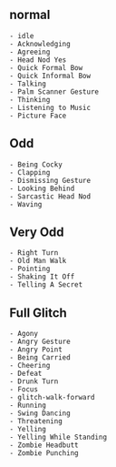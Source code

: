 ## normal
    - idle
    - Acknowledging
    - Agreeing
    - Head Nod Yes
    - Quick Formal Bow
    - Quick Informal Bow
    - Talking
    - Palm Scanner Gesture
    - Thinking
    - Listening to Music
    - Picture Face

## Odd
    - Being Cocky
    - Clapping
    - Dismissing Gesture
    - Looking Behind
    - Sarcastic Head Nod
    - Waving

## Very Odd
    - Right Turn
    - Old Man Walk
    - Pointing
    - Shaking It Off
    - Telling A Secret

## Full Glitch
    - Agony
    - Angry Gesture
    - Angry Point
    - Being Carried
    - Cheering
    - Defeat
    - Drunk Turn
    - Focus
    - glitch-walk-forward
    - Running
    - Swing Dancing
    - Threatening
    - Yelling
    - Yelling While Standing
    - Zombie Headbutt
    - Zombie Punching

